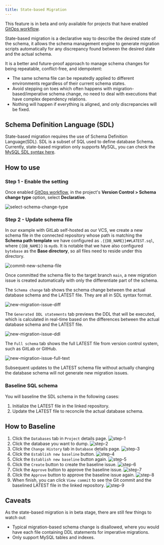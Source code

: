 ```yaml
---
title: State-based Migration
---
```


<HintBlock type="warning">

This feature is in beta and only available for projects that have enabled [GitOps workflow](/docs/vcs-integration/enable-gitops-workflow).

</HintBlock>

State-based migration is a declarative way to describe the desired state of the schema, it allows the schema management engine to generate migration scripts automatically for any discrepancy found between the desired state and the actual schema.

It is a better and future-proof approach to manage schema changes for being repeatable, conflict-free, and idempotent:

- The same schema file can be repeatedly applied to different environments regardless of their current schema states.
- Avoid stepping on toes which often happens with migration-based/imperative schema change, no need to deal with executions that have complex dependency relations.
- Nothing will happen if everything is aligned, and only discrepancies will be fixed.

## Schema Definition Language (SDL)

State-based migration requires the use of Schema Definition Language(SDL). SDL is a subset of SQL used to define database Schema. Currently, state-based migration only supports MySQL, you can check the [MySQL SDL syntax here](/docs/reference/schema-definition-language).

## How to use

### Step 1 - Enable the setting

Once enabled [GitOps workflow](/docs/vcs-integration/enable-gitops-workflow), in the project's **Version Control > Schema change type** option, select **Declarative**.

![select-schema-change-type](/content/docs/change-database/state-based-migration/select-schema-change-type.webp)

### Step 2 - Update schema file

In our example with GitLab self-hosted as our VCS, we create a new schema file in the connected repository whose path is matching the **Schema path template** we have configured as `.{{DB_NAME}}##LATEST.sql`, where `{{DB_NAME}}` is `mydb`. It is notable that we have also configured `bytebase` as the **Base directory**, so all files need to reside under this directory.

![commit-new-schema-file](/content/docs/change-database/state-based-migration/commit-new-schema-file.webp)

Once committed the schema file to the target branch `main`, a new migration issue is created automatically with only the differentiate part of the schema.

The `Schema change` tab shows the schema change between the actual database schema and the LATEST file. They are all in SDL syntax format.

![new-migration-issue-diff](/content/docs/change-database/state-based-migration/new-migration-issue-diff.webp)

The `Generated DDL statements` tab previews the DDL that will be executed, which is calculated in real-time based on the differences between the actual database schema and the LATEST file.

![new-migration-issue-ddl](/content/docs/change-database/state-based-migration/new-migration-issue-ddl.webp)

The `Full schema` tab shows the full LATEST file from version control system, such as GitLab or GitHub.

![new-migration-issue-full-text](/content/docs/change-database/state-based-migration/new-migration-issue-full-text.webp)

Subsequent updates to the LATEST schema file without actually changing the database schema will not generate new migration issues.

### Baseline SQL schema

You will baseline the SDL schema in the following cases:

1. Initialize the LATEST file in the linked repository.
1. Update the LATEST file to reconcile the actual database schema.

## How to Baseline

1. Click the `Databases` tab in `Project` details page.
   ![step-1](/content/docs/change-database/state-based-migration/baseline-sdl-schema-step-1.webp)
2. Click the database you want to dump.
   ![step-2](/content/docs/change-database/state-based-migration/baseline-sdl-schema-step-2.webp)
3. Click the `Change History` tab in `Database` details page.
   ![step-3](/content/docs/change-database/state-based-migration/baseline-sdl-schema-step-3.webp)
4. Click the `Establish new baseline` button.
   ![step-4](/content/docs/change-database/state-based-migration/baseline-sdl-schema-step-4.webp)
5. Click the `Establish new baseline` button again.
   ![step-5](/content/docs/change-database/state-based-migration/baseline-sdl-schema-step-5.webp)
6. Click the `Create` button to create the baseline issue.
   ![step-6](/content/docs/change-database/state-based-migration/baseline-sdl-schema-step-6.webp)
7. Click the `Approve` button to approve the baseline issue.
   ![step-7](/content/docs/change-database/state-based-migration/baseline-sdl-schema-step-7.webp)
8. Click the `Approve` button to approve the baseline issue again.
   ![step-8](/content/docs/change-database/state-based-migration/baseline-sdl-schema-step-8.webp)
9. When finish, you can click `View commit` to see the Git commit and the baselined LATEST file in the linked repository.
   ![step-9](/content/docs/change-database/state-based-migration/baseline-sdl-schema-step-9.webp)

## Caveats

As the state-based migration is in beta stage, there are still few things to watch out:

- Typical migration-based schema change is disallowed, where you would have each file containing DDL statements for imperative migrations.
- Only support MySQL tables and indexes.
